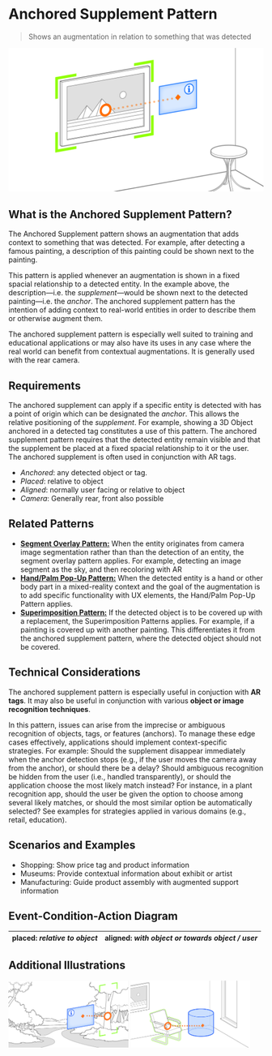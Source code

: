 # Anchored Supplement Pattern

> Shows an augmentation in relation to something that was detected

![Example of Anchored Supplement Pattern](images/AchoredSupplement.png)

## What is the Anchored Supplement Pattern?
The Anchored Supplement pattern shows an augmentation that adds context to something that was detected. For example, after detecting a famous painting, a description of this painting could be shown next to the painting.

This pattern is applied whenever an augmentation is shown in a fixed spacial relationship to a detected entity. In the example above, the description—i.e. the _supplement_—would be shown next to the detected painting—i.e. the _anchor_.  The anchored supplement pattern has the intention of adding context to real-world entities in order to describe them or otherwise augment them.

The anchored supplement pattern is especially well suited to training and educational applications or may also have its uses in any case where the real world can benefit from contextual augmentations. It is generally used with the rear camera.

## Requirements
The anchored supplement can apply if a specific entity is detected with has a point of origin which can be designated the _anchor_. This allows the relative positioning of the _supplement_. For example, showing a 3D Object anchored in a detected tag constitutes a use of this pattern. 
The anchored supplement pattern requires that the detected entity remain visible and that the supplement be placed at a fixed spacial relationship to it or the user. The anchored supplement is often used in conjunction with AR tags.

* _Anchored_: any detected object or tag.
* _Placed_: relative to object
* _Aligned_: normally user facing or relative to object
* _Camera_: Generally rear, front also possible

## Related Patterns
- [**Segment Overlay Pattern:**](segment-overlay.md) When the entity originates from camera image segmentation rather than than the detection of an entity, the segment overlay pattern applies. For example, detecting an image segment as the sky, and then recoloring with AR 
- [**Hand/Palm Pop-Up Pattern:**](hand-palm-popup.md) When the detected entity is a hand or other body part in a mixed-reality context and the goal of the augmentation is to add specific functionality with UX elements, the Hand/Palm Pop-Up Pattern applies.
- [**Superimposition Pattern:**](superimposition.md) If the detected object is to be covered up with a replacement, the Superimposition Patterns applies. For example, if a painting is covered up with another painting. This differentiates it from the anchored supplement pattern, where the detected object should not be covered.  

## Technical Considerations
The anchored supplement pattern is especially useful in conjuction with __AR tags__. It may also be useful in conjunction with various __object or image recognition techniques__. 

In this pattern, issues can arise from the imprecise or ambiguous recognition of objects, tags, or features (anchors). To manage these edge cases effectively, applications should implement context-specific strategies. For example: Should the supplement disappear immediately when the anchor detection stops (e.g., if the user moves the camera away from the anchor), or should there be a delay? Should ambiguous recognition be hidden from the user (i.e., handled transparently), or should the application choose the most likely match instead? For instance, in a plant recognition app, should the user be given the option to choose among several likely matches, or should the most similar option be automatically selected? See examples for strategies applied in various domains (e.g., retail, education).

## Scenarios and Examples
- Shopping: Show price tag and product information
- Museums: Provide contextual information about exhibit or artist
- Manufacturing: Guide product assembly with augmented support information

## Event-Condition-Action Diagram
| placed: _relative to object_ | aligned: _with object or towards object / user_ |
|---|---|

## Additional Illustrations

<img src="images/anchored_supplement_2.png" alt="Plant recognition using the Anchored Supplement pattern" width="47%">&nbsp;<img src="images/anchored_supplement_3.png" alt="Object used as anchor for an augmentation using the Anchored Supplement pattern" width="47%">
